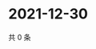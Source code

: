 # 2021-12-30

共 0 条

<!-- BEGIN WEIBO -->
<!-- 最后更新时间 Thu Dec 30 2021 04:00:51 GMT+0800 (China Standard Time) -->

<!-- END WEIBO -->
